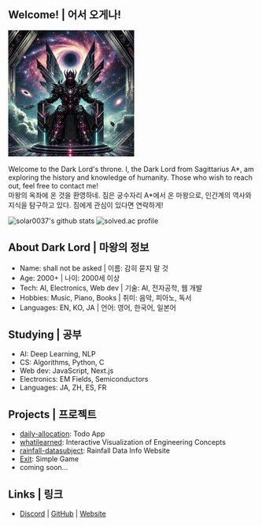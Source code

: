 ## Welcome! | 어서 오게나!

<img src="./dark_lord.webp" style="width:256px; height:256px;" alt="picture of Dark Lord"></img>

Welcome to the Dark Lord's throne. I, the Dark Lord from Sagittarius A*, am exploring the history and knowledge of humanity. Those who wish to reach out, feel free to contact me!  
마왕의 옥좌에 온 것을 환영하네. 짐은 궁수자리 A*에서 온 마왕으로, 인간계의 역사와 지식을 탐구하고 있다. 짐에게 관심이 있다면 연락하게!

![solar0037's github stats](https://github-readme-stats.vercel.app/api?username=solar0037&show_icons=true&theme=dark)
![solved.ac profile](http://mazassumnida.wtf/api/generate_badge?boj=solar0037)

## About Dark Lord | 마왕의 정보
- Name: shall not be asked | 이름: 감히 묻지 말 것
- Age: 2000+ | 나이: 2000세 이상
- Tech: AI, Electronics, Web dev | 기술: AI, 전자공학, 웹 개발
- Hobbies: Music, Piano, Books | 취미: 음악, 피아노, 독서
- Languages: EN, KO, JA | 언어: 영어, 한국어, 일본어

## Studying | 공부
- AI: Deep Learning, NLP
- CS: Algorithms, Python, C
- Web dev: JavaScript, Next.js
- Electronics: EM Fields, Semiconductors
- Languages: JA, ZH, ES, FR

## Projects | 프로젝트
- [daily-allocation](https://github.com/solar0037/daily-allocation): Todo App
- [whatilearned](https://github.com/solar0037/whatilearned): Interactive Visualization of Engineering Concepts
- [rainfall-datasubject](https://github.com/solar0037/rainfall-datasubject): Rainfall Data Info Website
- [Exit](https://github.com/solar0037/Exit): Simple Game
- coming soon...

## Links | 링크
- [Discord](https://discordapp.com/users/555720974398652436) | [GitHub](https://github.com/solar0037) | [Website](https://solar0037.github.io)
